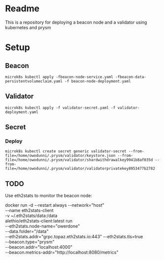 # Readme
This is a repository for deploying a beacon node and a validator using kubernetes and prysm

# Setup

## Beacon

```
microk8s kubectl apply -fbeacon-node-service.yaml -fbeacon-data-persistentvolumeclaim.yaml -f beacon-node-deployment.yaml
```

## Validator

```
microk8s kubectl apply -f validator-secret.yaml -f validator-deployment.yaml
```

## Secret

### Deploy
```
microk8s kubectl create secret generic validator-secret --from-file=/home/owodunni/.prysm/validator/keystore.json --from-file=/home/owodunni/.prysm/validator/shardwithdrawalkey9941b8af035d --from-file=/home/owodunni/.prysm/validator/validatorprivatekey8953477b2782
```

## TODO
Use eth2stats to monitor the beacon node:

docker run -d --restart always --network="host" \
--name eth2stats-client \
-v ~/.eth2stats/data:/data \
alethio/eth2stats-client:latest run \
--eth2stats.node-name="owerdone" \
--data.folder="/data" \
--eth2stats.addr="grpc.topaz.eth2stats.io:443" --eth2stats.tls=true \
--beacon.type="prysm" \
--beacon.addr="localhost:4000" \
--beacon.metrics-addr="http://localhost:8080/metrics"
